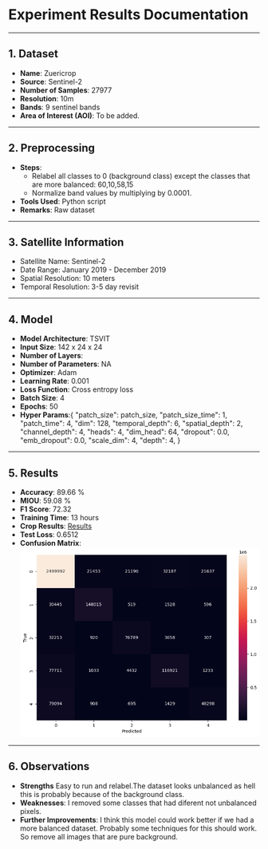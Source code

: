 # Experiment Results Documentation

---

## 1. Dataset

- **Name**:  Zuericrop
- **Source**: Sentinel-2
- **Number of Samples**: 27977
- **Resolution**: 10m
- **Bands**: 9 sentinel bands
- **Area of Interest (AOI)**: To be added.

---

## 2. Preprocessing

- **Steps**: 
  - Relabel all classes to 0 (background class) except the classes that are more balanced: 60,10,58,15
  - Normalize band values by multiplying by 0.0001.
- **Tools Used**: Python script
- **Remarks**: Raw dataset

---

## 3. Satellite Information

- Satellite Name: Sentinel-2
- Date Range: January 2019 - December 2019
- Spatial Resolution: 10 meters
- Temporal Resolution: 3-5 day revisit

---

## 4. Model

- **Model Architecture**: TSVIT
- **Input Size**: 142 x 24 x 24
- **Number of Layers**: 
- **Number of Parameters**: NA
- **Optimizer**: Adam
- **Learning Rate**: 0.001
- **Loss Function**: Cross entropy loss
- **Batch Size**: 4
- **Epochs**: 50
- **Hyper Params**:{
    "patch_size": patch_size,
    "patch_size_time": 1,
    "patch_time": 4,
    "dim": 128,
    "temporal_depth": 6,
    "spatial_depth": 2,
    "channel_depth": 4,
    "heads": 4,
    "dim_head": 64,
    "dropout": 0.0,
    "emb_dropout": 0.0,
    "scale_dim": 4,
    "depth": 4,
}

---

## 5. Results

- **Accuracy**:   89.66 %
- **MIOU**: 59.08 %
- **F1 Score**: 72.32
- **Training Time**: 13 hours
- **Crop Results**: [Results](../csvs/zueri_crop_4_results.csv)
- **Test Loss**: 0.6512
- **Confusion Matrix**: ![Confusion Martix](../images/confusion_matrix_zuericrop%204.png)


---

## 6. Observations

- **Strengths** Easy to run and relabel.The dataset looks unbalanced as hell this is probably because of the background class.
- **Weaknesses**: I removed some classes that had diferent not unbalanced pixels.
- **Further Improvements**: I think this model could work better if we had a more balanced dataset. Probably some techniques for this should work. So remove all images that are pure background.

